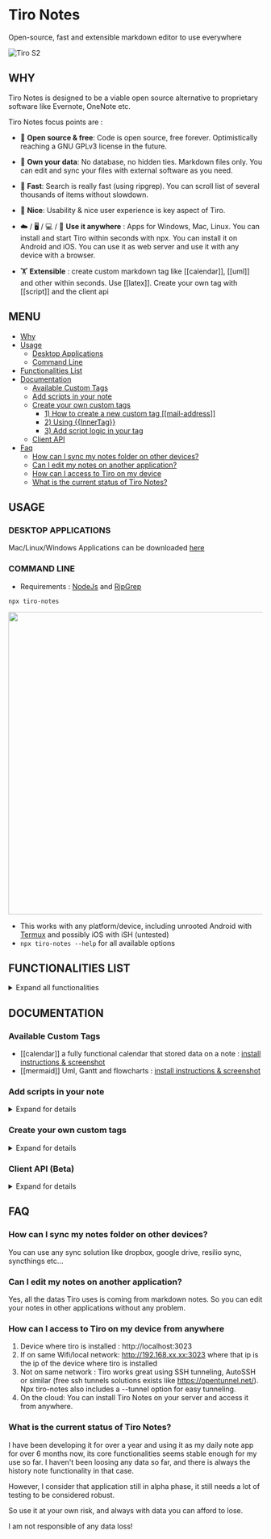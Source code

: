 # Tiro Notes

Open-source, fast and extensible markdown editor to use everywhere

![Tiro S2](https://user-images.githubusercontent.com/2981891/161093353-e9c2df15-ffca-4d2f-839d-ced9ced659b1.jpg)

## WHY

Tiro Notes is designed to be a viable open source alternative to proprietary software like Evernote, OneNote etc. 

Tiro Notes focus points are : 

- 👼 **Open source & free**: Code is open source, free forever. Optimistically reaching a GNU GPLv3 license in the future.
- 👑 **Own your data**: No database, no hidden ties. Markdown files only. You can edit and sync your files with external software as you need.


- 🚅 **Fast**: Search is really fast (using ripgrep). You can scroll list of several thousands of items without slowdown.
- 💅 **Nice**: Usability & nice user experience is key aspect of Tiro.


- ☁️ / 🖥️ /  💻 / 📱 **Use it anywhere** : Apps for Windows, Mac, Linux. You can install and start Tiro within seconds with npx. You can install it on Android and iOS. You can use it as web server and use it with any device with a browser.
- 🏋 **Extensible** : create custom markdown tag like [[calendar]], [[uml]] and other within seconds. Use [[latex]]. Create your own tag with [[script]] and the client api

## MENU
* [Why](#why)
* [Usage](#usage)
  + [Desktop Applications](#desktop-applications)
  + [Command Line](#command-line)
* [Functionalities List](#functionalities-list)
* [Documentation](#documentation)
    + [Available Custom Tags](#available-custom-tags)
    + [Add scripts in your note](#add-scripts-in-your-note)
    + [Create your own custom tags](#create-your-own-custom-tags)
      - [1) How to create a new custom tag [[mail-address]]](#1--how-to-create-a-new-custom-tag--)
      - [2) Using {{InnerTag}}](#2--using---innertag--)
      - [3) Add script logic in your tag](#3--add-script-logic-in-your-tag--)
    + [Client API](#client-api)
* [Faq](#faq)
  + [How can I sync my notes folder on other devices?](#how-can-i-sync-my-notes-folder-on-other-devices)
  + [Can I edit my notes on another application?](#can-i-edit-my-notes-on-another-application)
  + [How can I access to Tiro on my device](#how-can-i-access-to-tiro-on-my-device)
  + [What is the current status of Tiro Notes?](#what-is-the-current-status-of-tiro-notes)

## USAGE

### DESKTOP APPLICATIONS

Mac/Linux/Windows Applications can be downloaded [here](https://github.com/dotgreg/tiro-notes/releases/tag/production) 

### COMMAND LINE
- Requirements : [NodeJs](https://nodejs.org/en/download/) and [RipGrep](https://github.com/BurntSushi/ripgrep)

```
npx tiro-notes
```

<img src="https://user-images.githubusercontent.com/2981891/159723396-b5e81dcd-a4aa-4581-9b7f-e3b62bcdef65.gif" width="600"/>

- This works with any platform/device, including unrooted Android with [Termux](https://termux.com) and possibly iOS with iSH (untested)
- ```npx tiro-notes --help``` for all available options


## FUNCTIONALITIES LIST
<details>
  <summary>Expand all functionalities</summary>
  
  
**Note Edition**
- 🖊️ Mardown notes edition
- 🌄 Drag and Drop images & files upload (stored in a relative .resources folder)
- 🔗 Notes linking
- 🔑 End to end (E2E) note encryption (RSA 2048)
- 🏛 Note changes history
- 📄 Export to PDF
- 🏋 Embed videos and other web content (with iframe)
- 🏋 create javascript applications within your note with [[script]] 
- 💱 display math formulas with [[latex]] 
- 🧬 display UML and other diagrams with [[diagram]] (custom tags)
- (🔧) 💬 Text to Speech (beta)
- (🔧) 📡 Server Collaborative edition (planned...)

**Search**
- 🔍 Fast search (~2s for 30k notes)
- 🔬 Search filters (intitle: etc...)

**Folders Tree & Notes List**
- 🗂️ Folders management (create/rename/move/delete)
- 🏎️ Fast Notes List (can display 10k files without slowdown)
- 🧮 Notes List sorting (date creation/date modification/name)
- 👁️ Note preview in Notes List (with image and text)
- 📤 Last notes edited
- 🌄 Images list view

**Security**
- 🔒 Application login (user/password)
- 🔒 HTTPS support (with self signed certificate)

**Platforms**
- 💻 Windows/Mac/Linux applications
- 🥷 10 seconds install & start with command line NPX 
- 📱 Install on Android with Termux and NPX
- ☁️ Use it as a local application, as a local or cloud server.
- 📟 Use it on any device with a browser (Mobile, tablet and Desktop interface)
- (🔧)📱 Install on iOS with iSH and NPX (to be tested...)
</details>


## DOCUMENTATION

### Available Custom Tags
  - [[calendar]] a fully functional calendar that stored data on a note : [install instructions & screenshot](https://github.com/dotgreg/tiro-notes/blob/master/documentation/custom-tag-calendar.md)
  - [[mermaid]] Uml, Gantt and flowcharts : [install instructions & screenshot](https://github.com/dotgreg/tiro-notes/blob/master/documentation/custom-tag-mermaid.md)

### Add scripts in your note

<details>
  <summary>Expand for details</summary>
  You can add javascript logic in your note with the special tag [[script]]
  
  You need to use ```return``` to output it in the preview.
  
  ```
  .... Note content ....
  
  [[script]]]
  const stringToDisplay = `this is a hello world from javascript`
  const randomNumber = Math.round(Math.random() * 1000)
  return `${stringToDisplay} ${randomNumber} `
  [[script]]
  
  .... Note content ....
  ```
  
  will output something like 
  
  ```
  .... Note content ....
  
  this is a hello world from javascript 102
  
  .... Note content ....
  
  ```
</details>

### Create your own custom tags

<details>
  <summary>Expand for details</summary>
  
  #### 1) How to create a new custom tag [[mail-address]]
  In order to install a new tag, you need to create a new note in ```/.tiro/tags/``` folder. (create the /tags directory if doesn't exists).
  
  The content of that note will then be placed instead of the tag.
  
  So in order to create a custom tag [[mail-address]], you will need to create ```/.tiro/tags/mail-address.md```
  
  So with ```/.tiro/tags/mail-address.md``` content being :
  ```
  10 Downing Street
  City of Westminster
  London, SW1
  ```
  
  And your note content being
    
  ```
  .... Note content ....
  
  [[mail-address]] [[mail-address]]
  
  .... Note content ....
  
  ```
  
  The result will give
  
   ```
  .... Note content ....
  
  10 Downing Street
  City of Westminster
  London, SW1
  
  .... Note content ....
  
  ```
  
  
  #### 2) Using {{InnerTag}}
  The content inside the custom tags can be fetched with the special tag ```{{innerTag}}```
  
  So with ```/.tiro/tags/mail-address.md``` content being :
  ```
  10 Downing Street
  City of Westminster
  London, SW1
  {{innerTag}}
  ```
  
  Calling ```[[mail-address]] John Foo [[mail-address]]``` in any note will be replaced by
  
  ```
  10 Downing Street
  City of Westminster
  London, SW1
  John Foo
  ```
  
  ### 3) Add script logic in your tag
  
  You can add javascript to your custom tag with the special tag [[script]]
  
  If we have ```/.tiro/tags/square-number.md``` with the following content : 
  ```
  The multiplied result is : 
  [[script]]]
  const numberToSquare = {{innerTag}}
  return `${numberToSquare * numberToSquare}`
  [[script]]
  ```
  
  Using ```[[square-number]] 4 [[square-number]]``` will return ```The multiplied result is :  16```
  
  
</details>


### Client API (Beta)
<details>
  <summary>Expand for details</summary>
  
  
  Tiro Notes provides a Client API accessible using the developer console of your browser :
  ![Screenshot 2022-03-31 at 18 39 22](https://user-images.githubusercontent.com/2981891/161106559-b27890d1-fca4-4e66-a6ff-0bdf38f679b3.jpg)

  typing ``` window.tiroCli ``` will give you the updated list of available functions. Each function has a description ```window.tiroCli.FUNCTION.description``` and can be called like that ```window.tiroCli.FUNCTION.f()```
  
  The Tiro Cli allows you to :
  - fetch a note content : ```window.tiroCli.clientApiGetFileContent```
  - modify a note content : ```window.tiroCli.clientApiSetFileContent```
  - Load an external javascript file : ```window.tiroCli.loadScripts(['https://', 'https://', ...], function () => {})```
  - Show the current note content : ```window.tiroCli.fileContent```
  - Trigger a search in the interface : ```window.tiroCli.triggerSearch```
  - Set the Dual Editor view type temporarily : ```window.tiroCli.setTempViewType ("both", "editor", "preview")```
  
  /!\ this API and CLI structure is meant to change in term of structure, make sure to check window.tiroCli when upgrading to a new version /!\
  
</details>



## FAQ

### How can I sync my notes folder on other devices?
You can use any sync solution like dropbox, google drive, resilio sync, syncthings etc...

### Can I edit my notes on another application?
Yes, all the datas Tiro uses is coming from markdown notes. So you can edit your notes in other applications without any problem.

### How can I access to Tiro on my device from anywhere
1) Device where tiro is installed : http://localhost:3023 
2) If on same Wifi/local network: http://192.168.xx.xx:3023 where that ip is the ip of the device where tiro is installed
3) Not on same network : Tiro works great using SSH tunneling, AutoSSH or similar (free ssh tunnels solutions exists like https://opentunnel.net/). Npx tiro-notes also includes a --tunnel option for easy tunneling.
4) On the cloud: You can install Tiro Notes on your server and access it from anywhere.

### What is the current status of Tiro Notes? 
I have been developing it for over a year and using it as my daily note app for over 6 months now, its core functionalities seems stable enough for my use so far.
I haven't been loosing any data so far, and there is always the history note functionality in that case.

However, I consider that application still in alpha phase, it still needs a lot of testing to be considered robust.

So use it at your own risk, and always with data you can afford to lose.

I am not responsible of any data loss!
